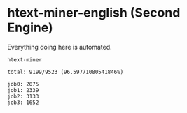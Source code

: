 # htext-miner-english (Second Engine)

Everything doing here is automated.

```
htext-miner

total: 9199/9523 (96.59771080541846%)

job0: 2075
job1: 2339
job2: 3133
job3: 1652
```